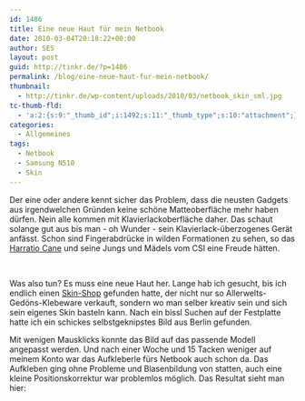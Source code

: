 ```yaml
---
id: 1486
title: Eine neue Haut für mein Netbook
date: 2010-03-04T20:18:22+00:00
author: SES
layout: post
guid: http://tinkr.de/?p=1486
permalink: /blog/eine-neue-haut-fur-mein-netbook/
thumbnail:
  - http://tinkr.de/wp-content/uploads/2010/03/netbook_skin_sml.jpg
tc-thumb-fld:
  - 'a:2:{s:9:"_thumb_id";i:1492;s:11:"_thumb_type";s:10:"attachment";}'
categories:
  - Allgemeines
tags:
  - Netbook
  - Samsung N510
  - Skin
---
```

Der eine oder andere kennt sicher das Problem, dass die neusten Gadgets aus irgendwelchen Gründen keine schöne Matteoberfläche mehr haben dürfen. Nein alle kommen mit Klavierlackoberfläche daher. Das schaut solange gut aus bis man - oh Wunder - sein Klavierlack-überzogenes Gerät anfässt. Schon sind Fingerabdrücke in wilden Formationen zu sehen, so das [Harratio Cane](http://en.wikipedia.org/wiki/Horatio_Caine) und seine Jungs und Mädels vom CSI eine Freude hätten.

<img loading="lazy" src="/assets/2010/03/netbook_skin_1.jpg" alt="" title="Netbook N510 noch ohne neue Haut"    srcset="/assets/2010/03/netbook_skin_1.jpg 606w, /assets/2010/03/netbook_skin_1-300x225.jpg 300w" sizes="(max-width: 606px) 100vw, 606px" />

Was also tun? Es muss eine neue Haut her. Lange hab ich gesucht, bis ich endlich einen [Skin-Shop](http://www.123skins.de) gefunden hatte, der nicht nur so Allerwelts-Gedöns-Klebeware verkauft, sondern wo man selber kreativ sein und sich sein eigenes Skin basteln kann.
Nach ein bissl Suchen auf der Festplatte hatte ich ein schickes selbstgeknipstes Bild aus Berlin gefunden.
<img loading="lazy" src="/assets/2010/03/netbook_skin_vorlage.jpg" alt="" title="Vorlage für Netbook-Skin"    srcset="/assets/2010/03/netbook_skin_vorlage.jpg 606w, /assets/2010/03/netbook_skin_vorlage-300x200.jpg 300w" sizes="(max-width: 606px) 100vw, 606px" />

Mit wenigen Mausklicks konnte das Bild auf das passende Modell angepasst werden. Und nach einer Woche und 15 Tacken weniger auf meinem Konto war das Aufkleberle fürs Netbook auch schon da.
Das Aufkleben ging ohne Probleme und Blasenbildung von statten, auch eine kleine Positionskorrektur war problemlos möglich. Das Resultat sieht man hier:

<img loading="lazy" src="/assets/2010/03/netbook_skin_2.jpg" alt="" title="Netbook N510 mit Skin"    srcset="/assets/2010/03/netbook_skin_2.jpg 606w, /assets/2010/03/netbook_skin_2-300x225.jpg 300w" sizes="(max-width: 606px) 100vw, 606px" />
